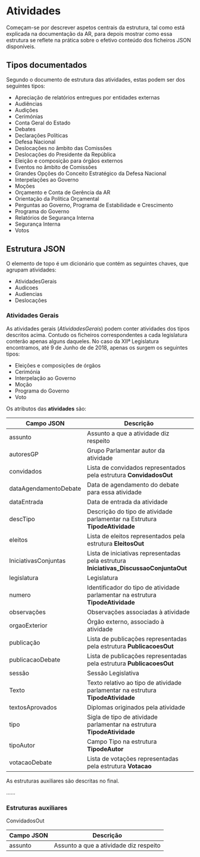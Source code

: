 
# Atividades

Começam-se por descrever aspetos centrais da estrutura, tal como está explicada na documentação da AR, para depois mostrar como essa estrutura se reflete na prática sobre o efetivo conteúdo dos ficheiros JSON disponíveis.

## Tipos documentados

Segundo o documento de estrutura das atividades, estas podem ser dos seguintes tipos:

- Apreciação de  relatórios entregues por entidades  externas
- Audiências
- Audições
- Cerimónias
- Conta  Geral  do  Estado
- Debates
- Declarações Políticas
- Defesa  Nacional
- Deslocações  no  âmbito  das  Comissões
- Deslocações  do  Presidente  da República
- Eleição e composição para órgãos externos
- Eventos no âmbito de Comissões
- Grandes Opções do Conceito Estratégico da  Defesa Nacional
- Interpelações ao Governo
- Moções
- Orçamento e Conta de Gerência  da  AR
- Orientação  da  Política Orçamental
- Perguntas ao Governo, Programa  de  Estabilidade e Crescimento
- Programa do Governo
- Relatórios de Segurança Interna
- Segurança Interna
- Votos

## Estrutura JSON

O elemento de topo é um dicionário que contém as seguintes chaves, que agrupam atividades:

- AtividadesGerais
- Audicoes
- Audiencias
- Deslocações

### Atividades Gerais

As atividades gerais (*AtividadesGerais*) podem conter atividades dos tipos descritos acima. Contudo os ficheiros correspondentes a cada legislatura conterão apenas alguns daqueles. No caso da XIIª Legislatura encontramos, até 9 de Junho de de 2018, apenas os surgem os seguintes tipos:

- Eleições e composições de órgãos
- Cerimónia
- Interpelação ao Governo
- Moção
- Programa do Governo
- Voto


Os atributos das **atividades** são:

| Campo JSON | Descrição |
|------------|---------------|
| assunto | Assunto a que a atividade diz respeito |
| autoresGP | Grupo Parlamentar autor da atividade |
| convidados | Lista de convidados representados pela estrutura **ConvidadosOut** |
| dataAgendamentoDebate | Data de agendamento do debate para essa atividade |
| dataEntrada | Data de entrada da atividade |
| descTipo | Descrição do tipo de atividade parlamentar na Estrutura **TipodeAtividade**
| eleitos | Lista de eleitos representados pela estrutura **EleitosOut** |
| IniciativasConjuntas | Lista de iniciativas representadas pela estrutura **Iniciativas_DiscussaoConjuntaOut** |
| legislatura | Legislatura |
| numero | Identificador do tipo de atividade parlamentar na estrutura **TipodeAtividade** |
| observações | Observações associadas à atividade |
| orgaoExterior | Órgão externo, associado à atividade |
| publicação | Lista de publicações representadas pela estrutura **PublicacoesOut** |
| publicacaoDebate | Lista de publicações representadas pela estrutura **PublicacoesOut** |
| sessão | Sessão Legislativa |
| Texto | Texto relativo ao tipo de atividade parlamentar na estrutura **TipodeAtividade** |
| textosAprovados | Diplomas originados pela atividade |
| tipo | Sigla de tipo de atividade parlamentar na estrutura **TipodeAtividade** |
| tipoAutor | Campo Tipo na estrutura **TipodeAutor** |
| votacaoDebate | Lista de votações representadas pela estrutura **Votacao** |

As estruturas auxiliares são descritas no final.

......


### Estruturas auxiliares

ConvidadosOut

| Campo JSON | Descrição |
|------------|---------------|
| assunto | Assunto a que a atividade diz respeito |
